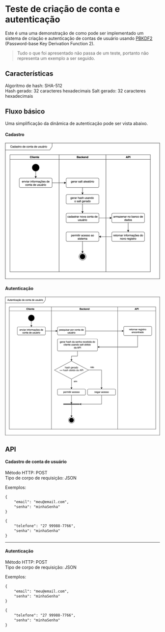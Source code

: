 # Teste de criação de conta e autenticação
Este é uma uma demonstração de como pode ser implementado um sistema de criação e autenticação de contas de usuário usando [PBKDF2](https://medium.com/totvsdevelopers/entendendo-o-pbkdf2-refor%C3%A7ando-senhas-e-chaves-com-seguran%C3%A7a-37ab2c8af3c8) (Password-base Key Derivation Function 2).  

> Tudo o que foi apresentado não passa de um teste, portanto não representa um exemplo a ser seguido.

## Características
Algoritmo de hash: SHA-512  
Hash gerado: 32 caracteres hexadecimais
Salt gerado: 32 caracteres hexadecimais

## Fluxo básico
Uma simplificação da dinâmica de autenticação pode ser vista abaixo.  

#### Cadastro
![](./.github/cadastro.svg)  

#### Autenticação
![](./.github/autenticacao.svg)

## API

#### Cadastro de conta de usuário  

Método HTTP: POST  
Tipo de corpo de requisição: JSON  

Exemplos:  

```
{
    "email": "meu@email.com",
    "senha": "minhaSenha"
}
```  

```
{
    "telefone": "27 99988-7766",
    "senha": "minhaSenha"
}
```
<hr>

#### Autenticação

Método HTTP: POST  
Tipo de corpo de requisição: JSON  

Exemplos:  


```
{
    "email": "meu@email.com",
    "senha": "minhaSenha"
}
```  

```
{
    "telefone": "27 99988-7766",
    "senha": "minhaSenha"
}
```
